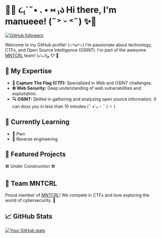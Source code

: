 # 🌸✨ ૮₍´˶• . • ⑅ ₎ა Hi there, I'm manueee! (˶˃ ᵕ ˂˶) ✨🌸

[![GitHub followers](https://img.shields.io/github/followers/manueee13?label=Follow&style=social)](https://github.com/manueee13)

Welcome to my GitHub profile! (∩˃ω˂∩)
I'm passionate about technology, CTFs, and Open Source Intelligence (OSINT). I'm part of the awesome [MNTCRL](https://mntcrl.it/) team! (๑˃̵ᴗ˂̵)و ♡ 🌟

## 🎯 My Expertise 

- **🔐 Capture The Flag (CTF):** Specialized in Web and OSINT challenges.
- **🌐 Web Security:** Deep understanding of web vulnerabilities and exploitation.
- **🔍 OSINT:** Skilled in gathering and analyzing open source information. (I can doxx you in less than 10 minutes (˵ •̀ ᴗ - ˵ ) ✧ )

## 🌱 Currently Learning

- 🧩 Pwn
- 🔄 Reverse engineering

## 📂 Featured Projects
🛠️ Under Construction 🛠️

## 🎲 Team MNTCRL

Proud member of [MNTCRL](https://mntcrl.it/)! We compete in CTFs and love exploring the world of cybersecurity. 🚀

## 📈 GitHub Stats

[![Your GitHub stats](https://github-readme-stats.vercel.app/api?username=manueee13&show_icons=true&theme=radical)](https://github.com/manueee13)
